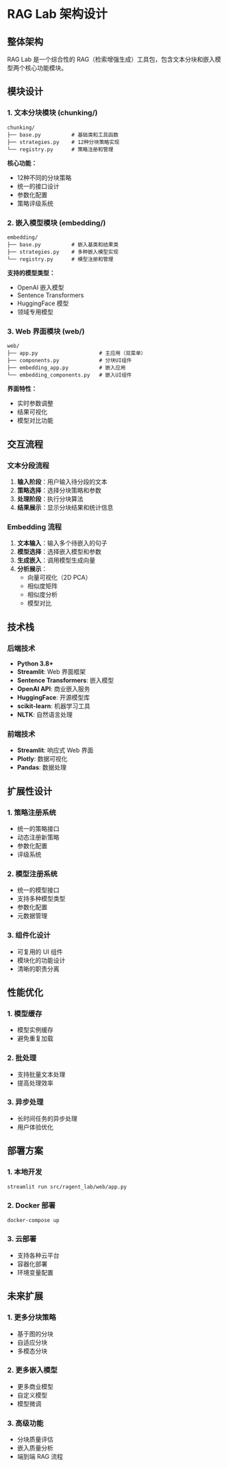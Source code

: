 # RAG Lab 架构设计

## 整体架构

RAG Lab 是一个综合性的 RAG（检索增强生成）工具包，包含文本分块和嵌入模型两个核心功能模块。

## 模块设计

### 1. 文本分块模块 (chunking/)

```
chunking/
├── base.py          # 基础类和工具函数
├── strategies.py    # 12种分块策略实现
└── registry.py      # 策略注册和管理
```

**核心功能：**
- 12种不同的分块策略
- 统一的接口设计
- 参数化配置
- 策略评级系统

### 2. 嵌入模型模块 (embedding/)

```
embedding/
├── base.py          # 嵌入基类和结果类
├── strategies.py    # 多种嵌入模型实现
└── registry.py      # 模型注册和管理
```

**支持的模型类型：**
- OpenAI 嵌入模型
- Sentence Transformers
- HuggingFace 模型
- 领域专用模型

### 3. Web 界面模块 (web/)

```
web/
├── app.py                    # 主应用（双菜单）
├── components.py             # 分块UI组件
├── embedding_app.py          # 嵌入应用
└── embedding_components.py   # 嵌入UI组件
```

**界面特性：**
- 实时参数调整
- 结果可视化
- 模型对比功能

## 交互流程

### 文本分段流程

1. **输入阶段**：用户输入待分段的文本
2. **策略选择**：选择分块策略和参数
3. **处理阶段**：执行分块算法
4. **结果展示**：显示分块结果和统计信息

### Embedding 流程

1. **文本输入**：输入多个待嵌入的句子
2. **模型选择**：选择嵌入模型和参数
3. **生成嵌入**：调用模型生成向量
4. **分析展示**：
   - 向量可视化（2D PCA）
   - 相似度矩阵
   - 相似度分析
   - 模型对比

## 技术栈

### 后端技术
- **Python 3.8+**
- **Streamlit**: Web 界面框架
- **Sentence Transformers**: 嵌入模型
- **OpenAI API**: 商业嵌入服务
- **HuggingFace**: 开源模型库
- **scikit-learn**: 机器学习工具
- **NLTK**: 自然语言处理

### 前端技术
- **Streamlit**: 响应式 Web 界面
- **Plotly**: 数据可视化
- **Pandas**: 数据处理

## 扩展性设计

### 1. 策略注册系统
- 统一的策略接口
- 动态注册新策略
- 参数化配置
- 评级系统

### 2. 模型注册系统
- 统一的模型接口
- 支持多种模型类型
- 参数化配置
- 元数据管理

### 3. 组件化设计
- 可复用的 UI 组件
- 模块化的功能设计
- 清晰的职责分离

## 性能优化

### 1. 模型缓存
- 模型实例缓存
- 避免重复加载

### 2. 批处理
- 支持批量文本处理
- 提高处理效率

### 3. 异步处理
- 长时间任务的异步处理
- 用户体验优化

## 部署方案

### 1. 本地开发
```bash
streamlit run src/ragent_lab/web/app.py
```

### 2. Docker 部署
```bash
docker-compose up
```

### 3. 云部署
- 支持各种云平台
- 容器化部署
- 环境变量配置

## 未来扩展

### 1. 更多分块策略
- 基于图的分块
- 自适应分块
- 多模态分块

### 2. 更多嵌入模型
- 更多商业模型
- 自定义模型
- 模型微调

### 3. 高级功能
- 分块质量评估
- 嵌入质量分析
- 端到端 RAG 流程
